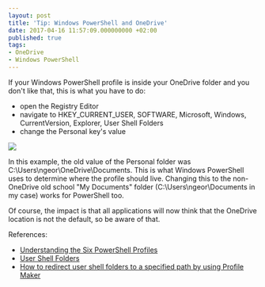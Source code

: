 ```yaml
---
layout: post
title: 'Tip: Windows PowerShell and OneDrive'
date: 2017-04-16 11:57:09.000000000 +02:00
published: true
tags:
- OneDrive
- Windows PowerShell
---
```


If your Windows PowerShell profile is inside your OneDrive folder and you don't like that, this is what you have to do:<!--more-->
<ul>
<li>open the Registry Editor</li>
<li>navigate to HKEY_CURRENT_USER, SOFTWARE, Microsoft, Windows, CurrentVersion, Explorer, User Shell Folders</li>
<li>change the Personal key's value</li>
</ul>

<img src="{{ site.baseurl }}/assets/2017/04/16/13_51_21-registry-editor.png" />

In this example, the old value of the Personal folder was C:\Users\ngeor\OneDrive\Documents. This is what Windows PowerShell uses to determine where the profile should live. Changing this to the non-OneDrive old school "My Documents" folder (C:\Users\ngeor\Documents in my case) works for PowerShell too.

Of course, the impact is that all applications will now think that the OneDrive location is not the default, so be aware of that.

References:
<ul>
<li><a href="https://blogs.technet.microsoft.com/heyscriptingguy/2012/05/21/understanding-the-six-powershell-profiles/" target="_blank">Understanding the Six PowerShell Profiles</a></li>
<li><a href="https://technet.microsoft.com/en-us/library/cc962613.aspx" target="_blank">User Shell Folders</a></li>
<li><a href="https://support.microsoft.com/en-us/help/931087/how-to-redirect-user-shell-folders-to-a-specified-path-by-using-profile-maker" target="_blank">How to redirect user shell folders to a specified path by using Profile Maker</a></li>
</ul>
